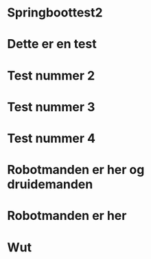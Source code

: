 # Springboottest2
# Dette er en test
# Test nummer 2
# Test nummer 3
# Test nummer 4
# Robotmanden er her og druidemanden
# Robotmanden er her
# Wut


